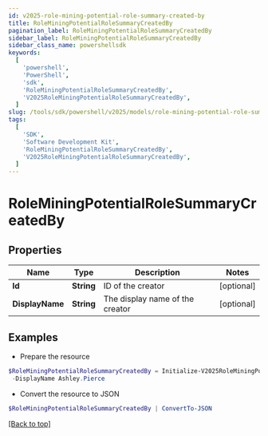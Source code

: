 ```yaml
---
id: v2025-role-mining-potential-role-summary-created-by
title: RoleMiningPotentialRoleSummaryCreatedBy
pagination_label: RoleMiningPotentialRoleSummaryCreatedBy
sidebar_label: RoleMiningPotentialRoleSummaryCreatedBy
sidebar_class_name: powershellsdk
keywords:
  [
    'powershell',
    'PowerShell',
    'sdk',
    'RoleMiningPotentialRoleSummaryCreatedBy',
    'V2025RoleMiningPotentialRoleSummaryCreatedBy',
  ]
slug: /tools/sdk/powershell/v2025/models/role-mining-potential-role-summary-created-by
tags:
  [
    'SDK',
    'Software Development Kit',
    'RoleMiningPotentialRoleSummaryCreatedBy',
    'V2025RoleMiningPotentialRoleSummaryCreatedBy',
  ]
---
```


# RoleMiningPotentialRoleSummaryCreatedBy

## Properties

| Name            | Type       | Description                     | Notes      |
| --------------- | ---------- | ------------------------------- | ---------- |
| **Id**          | **String** | ID of the creator               | [optional] |
| **DisplayName** | **String** | The display name of the creator | [optional] |

## Examples

- Prepare the resource

```powershell
$RoleMiningPotentialRoleSummaryCreatedBy = Initialize-V2025RoleMiningPotentialRoleSummaryCreatedBy  -Id 2c918090761a5aac0176215c46a62d58 `
 -DisplayName Ashley.Pierce
```

- Convert the resource to JSON

```powershell
$RoleMiningPotentialRoleSummaryCreatedBy | ConvertTo-JSON
```

[[Back to top]](#)

